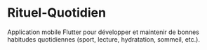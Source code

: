 # Rituel-Quotidien
Application mobile Flutter pour développer et maintenir de bonnes habitudes quotidiennes (sport, lecture, hydratation, sommeil, etc.).

